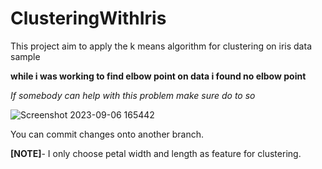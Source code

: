 # ClusteringWithIris
This project aim to apply the k means algorithm for clustering on iris data sample

**while i was working to find elbow point on data i found no elbow point**

_If somebody can help with this problem make sure do to so_

![Screenshot 2023-09-06 165442](https://github.com/kartikf4/ClusteringWithIris/assets/111055510/569db892-1faa-482b-877c-59b005b1a84a)

You can commit changes onto another branch.

**[NOTE]**- I only choose petal width and length as feature for clustering.
